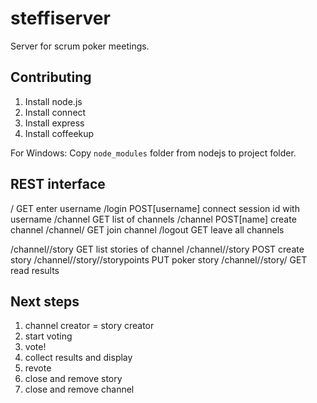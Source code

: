 steffiserver
============
Server for scrum poker meetings.

Contributing
------------
1. Install node.js
2. Install connect
3. Install express
4. Install coffeekup

For Windows:
Copy `node_modules` folder from nodejs to project folder.


REST interface
--------------

  /                 GET                   enter username
  /login            POST[username]        connect session id with username
  /channel          GET                   list of channels
  /channel          POST[name]            create channel
  /channel/<name>   GET                   join channel
  /logout           GET                   leave all channels
 
  /channel/<name>/story                        GET                 list stories of channel
  /channel/<name>/story                        POST                create story
  /channel/<name>/story/<task>/storypoints     PUT                 poker story
  /channel/<name>/story/<task>                 GET                 read results


Next steps
----------
1. channel creator = story creator
2. start voting
3. vote!
4. collect results and display
5. revote
6. close and remove story
7. close and remove channel